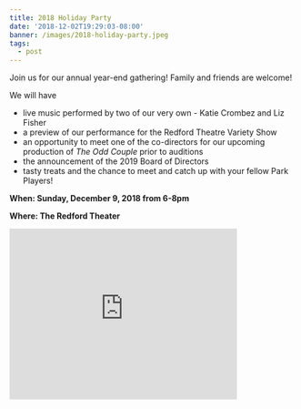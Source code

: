 ```yaml
---
title: 2018 Holiday Party
date: '2018-12-02T19:29:03-08:00'
banner: /images/2018-holiday-party.jpeg
tags:
  - post
---
```

Join us for our annual year-end gathering! Family and friends are welcome!

We will have 

* live music performed by two of our very own - Katie Crombez and Liz Fisher
* a preview of our performance for the Redford Theatre Variety Show
* an opportunity to meet one of the co-directors for our upcoming production of _The Odd Couple_ prior to auditions
* the announcement of the 2019 Board of Directors
* tasty treats and the chance to meet and catch up with your fellow Park Players!

**When: Sunday, December 9, 2018 from 6-8pm**

**Where: The Redford Theater**
<iframe src="https://www.google.com/maps/embed?pb=!1m18!1m12!1m3!1d2945.4854087772524!2d-83.25973648454188!3d42.417401679183136!2m3!1f0!2f0!3f0!3m2!1i1024!2i768!4f13.1!3m3!1m2!1s0x8824b5f1438d5123%3A0xa163fddbdc4a3abc!2sRedford+Theatre!5e0!3m2!1sen!2sus!4v1543808230482" width="400" height="300" frameborder="0" style="border:0" allowfullscreen></iframe>
